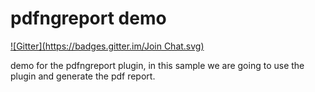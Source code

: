 pdfngreport demo
================
[![Gitter](https://badges.gitter.im/Join Chat.svg)](https://gitter.im/uttesh/pdfngreportdemo?utm_source=badge&utm_medium=badge&utm_campaign=pr-badge&utm_content=badge)

demo for the pdfngreport plugin, in this sample we are going to use the plugin and generate the pdf report.
